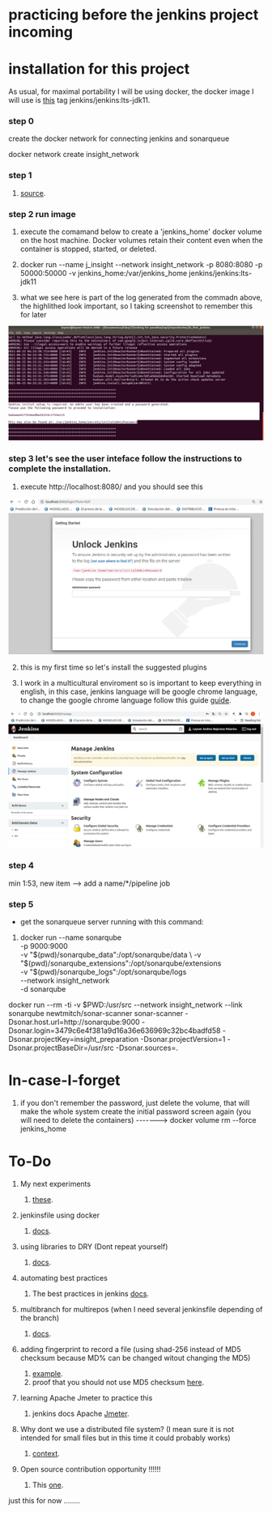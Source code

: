 # practicing before the jenkins project incoming


# installation for this project

As usual, for maximal portability I will be using docker, the docker image I will use is [this](https://hub.docker.com/r/jenkins/jenkins) tag jenkins/jenkins:lts-jdk11.

### step 0

create the docker network for connecting jenkins and sonarqueue

docker network create insight_network

### step 1 

1. [source](https://github.com/jenkinsci/docker/blob/master/README.md).

### step 2 run image

1. execute the comamand below to create a 'jenkins_home' docker volume on the host machine. Docker volumes retain their content even when the container is stopped, started, or deleted.



2. docker run --name j_insight --network insight_network -p 8080:8080 -p 50000:50000 -v jenkins_home:/var/jenkins_home jenkins/jenkins:lts-jdk11

3. what we see here is part of the log generated from the commadn above, the highlithed look important, so I taking screenshot to remember this for later

![jenkins Pwd!](img/jenkinsPwd.png "jenkinsPwd")

### step 3 let's see the user inteface follow the instructions to complete the installation.

1. execute http://localhost:8080/ and you should see this

![Jenkins UI!](img/UIJenkins.png "UIJenkins")

2. this is my first time so let's install the suggested plugins

3. I work in a multicultural enviroment so is important to keep everything in english, in this case, jenkins language will be google chrome language, to change the google chrome language follow this guide [guide](https://support.google.com/chrome/answer/173424).

![Jenkins UI in english!](img/JenkinsUIinenglish.png "JenkinsUIinenglish")

### step 4

min 1:53, new item --> add a name/*/pipeline job

### step 5

- get the sonarqueue server running with this command:
1.  docker run --name sonarqube \
    -p 9000:9000 \
    -v "$(pwd)/sonarqube_data":/opt/sonarqube/data \
    -v "$(pwd)/sonarqube_extensions":/opt/sonarqube/extensions \
    -v "$(pwd)/sonarqube_logs":/opt/sonarqube/logs \
    --network insight_network \
    -d sonarqube



docker run --rm -ti -v $PWD:/usr/src --network insight_network --link sonarqube newtmitch/sonar-scanner sonar-scanner -Dsonar.host.url=http://sonarqube:9000 -Dsonar.login=3479c6e4f381a9d16a36e636969c32bc4badfd58 -Dsonar.projectKey=insight_preparation -Dsonar.projectVersion=1 -Dsonar.projectBaseDir=/usr/src -Dsonar.sources=.




# In-case-I-forget

1. if you don't remember the password, just delete the volume, that will make the whole system create the initial password screen again (you will need to delete the containers) -------> docker volume rm --force jenkins_home


# To-Do

1. My next experiments
    1.  [these](https://www.jenkins.io/doc/book/pipeline/syntax/#agent).

2.  jenkinsfile using docker
    1.  [docs](https://www.jenkins.io/doc/book/pipeline/docker/).

3.  using libraries to DRY (Dont repeat yourself)
    1.  [docs](https://www.jenkins.io/doc/book/pipeline/shared-libraries/).

4.  automating best practices
    1. The best practices in jenkins [docs](https://www.jenkins.io/doc/book/pipeline/pipeline-best-practices/).

5.  multibranch for multirepos (when I need several jenkinsfile depending of the branch)
    1.  [docs](https://www.jenkins.io/doc/book/pipeline/multibranch/).  

6. adding fingerprint to record a file (using shad-256 instead of MD5 checksum because MD% can be changed witout changing the MD5)

    1. [example](https://www.youtube.com/watch?v=HvbbsoljLyg&t=300s).
    2. proof that you should not use MD5 checksum [here](https://stackoverflow.com/questions/34446317/is-it-possible-to-keep-same-md5-checksum-of-a-file-after-content-modification).
7. learning Apache Jmeter to practice this
    1. jenkins docs Apache [Jmeter](https://www.jenkins.io/doc/book/using/using-jmeter-with-jenkins/).

8. Why dont we use a distributed file system? (I mean sure it is not intended for small files but in this time it could probably works)
    1.  [context](https://www.jenkins.io/doc/book/pipeline/scaling-pipeline/).

9.  Open source contribution opportunity !!!!!!
    1.  This [one](https://www.jenkins.io/doc/book/system-administration/backing-up/).


just this for now ........




